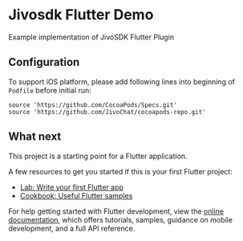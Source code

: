 # Jivosdk Flutter Demo

Example implementation of JivoSDK Flutter Plugin

## Configuration

To support iOS platform, please add following lines into beginning of `Podfile` before initial run:

```
source 'https://github.com/CocoaPods/Specs.git'
source 'https://github.com/JivoChat/cocoapods-repo.git'
```

## What next

This project is a starting point for a Flutter application.

A few resources to get you started if this is your first Flutter project:

- [Lab: Write your first Flutter app](https://docs.flutter.dev/get-started/codelab)
- [Cookbook: Useful Flutter samples](https://docs.flutter.dev/cookbook)

For help getting started with Flutter development, view the
[online documentation](https://docs.flutter.dev/), which offers tutorials,
samples, guidance on mobile development, and a full API reference.
